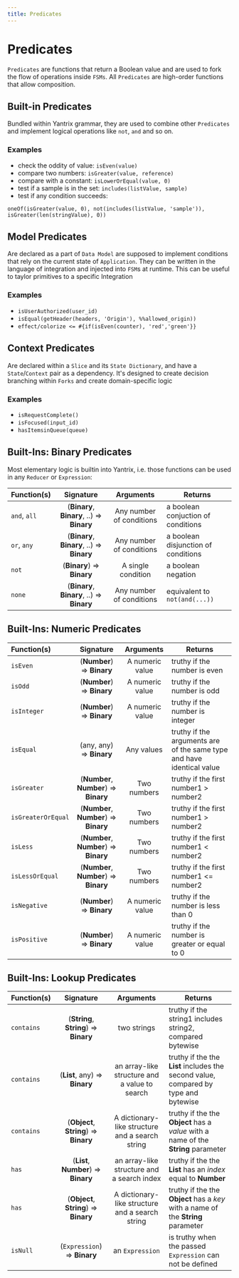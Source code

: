 ```yaml
---
title: Predicates
---
```


# Predicates

`Predicates` are functions that return a Boolean value and are used to fork the flow of operations inside `FSMs`.
All `Predicates` are high-order functions that allow composition.

## Built-in Predicates

Bundled within Yantrix grammar, they are used to combine other `Predicates` and implement logical operations
like `not`, `and` and so on.

### Examples

-   check the oddity of value: `isEven(value)`
-   compare two numbers: `isGreater(value, reference)`
-   compare with a constant: `isLowerOrEqual(value, 0)`
-   test if a sample is in the set: `includes(listValue, sample)`
-   test if any condition succeeds:

```
oneOf(isGreater(value, 0), not(includes(listValue, 'sample')), isGreater(len(stringValue), 0))
```

## Model Predicates

Are declared as a part of `Data Model` are supposed to implement conditions that rely on the current state
of `Application`. They can be written in the language of integration and injected into `FSM`s at runtime. This can be
useful to taylor primitives to a specific Integration

### Examples

-   `isUserAuthorized(user_id)`
-   `isEqual(getHeader(headers, 'Origin'), %%allowed_origin))`
-   `effect/colorize <= #{if(isEven(counter), 'red','green'}}`

## Context Predicates

Are declared within a `Slice` and its `State Dictionary`, and have a `State`/`Context` pair as a dependency. It's
designed to create decision branching within `Forks` and create domain-specific logic

### Examples

-   `isRequestComplete()`
-   `isFocused(input_id)`
-   `hasItemsinQueue(queue)`

## Built-Ins: Binary Predicates

Most elementary logic is builtin into Yantrix, i.e. those functions can be used in any `Reducer` or `Expression`:

| Function(s)  |                 Signature                  |        Arguments         | Returns                             |
| :----------- | :----------------------------------------: | :----------------------: | ----------------------------------- |
| `and`, `all` | (**Binary**, **Binary**, ..) => **Binary** | Any number of conditions | a boolean conjuction of conditions  |
| `or`, `any`  | (**Binary**, **Binary**, ..) => **Binary** | Any number of conditions | a boolean disjunction of conditions |
| `not`        |         (**Binary**) => **Binary**         |    A single condition    | a boolean negation                  |
| `none`       | (**Binary**, **Binary**, ..) => **Binary** | Any number of conditions | equivalent to `not(and(...))`       |

## Built-Ins: Numeric Predicates

| Function(s)        |               Signature                |    Arguments    | Returns                                                               |
| :----------------- | :------------------------------------: | :-------------: | --------------------------------------------------------------------- |
| `isEven`           |       (**Number**) => **Binary**       | A numeric value | truthy if the number is even                                          |
| `isOdd`            |       (**Number**) => **Binary**       | A numeric value | truthy if the number is odd                                           |
| `isInteger`        |       (**Number**) => **Binary**       | A numeric value | truthy if the number is integer                                       |
| `isEqual`          |        (any, any) => **Binary**        |   Any values    | truthy if the arguments are of the same type and have identical value |
| `isGreater`        | (**Number**, **Number**) => **Binary** |   Two numbers   | truthy if the first number1 > number2                                 |
| `isGreaterOrEqual` | (**Number**, **Number**) => **Binary** |   Two numbers   | truthy if the first number1 > number2                                 |
| `isLess`           | (**Number**, **Number**) => **Binary** |   Two numbers   | truthy if the first number1 < number2                                 |
| `isLessOrEqual`    | (**Number**, **Number**) => **Binary** |   Two numbers   | truthy if the first number1 <= number2                                |
| `isNegative`       |       (**Number**) => **Binary**       | A numeric value | truthy if the number is less than 0                                   |
| `isPositive`       |       (**Number**) => **Binary**       | A numeric value | truthy if the number is greater or equal to 0                         |

## Built-Ins: Lookup Predicates

| Function(s) |               Signature                |                    Arguments                    | Returns                                                                             |
| :---------- | :------------------------------------: | :---------------------------------------------: | ----------------------------------------------------------------------------------- |
| `contains`  | (**String**, **String**) => **Binary** |                   two strings                   | truthy if the string1 includes string2, compared bytewise                           |
| `contains`  |     (**List**, any) => **Binary**      |  an array-like structure and a value to search  | truthy if the the **List** includes the second value, compared by type and bytewise |
| `contains`  | (**Object**, **String**) => **Binary** | A dictionary-like structure and a search string | truthy if the the **Object** has a _value_ with a name of the **String** parameter  |
| `has`       |  (**List**, **Number**) => **Binary**  |   an array-like structure and a search index    | truthy if the the **List** has an _index_ equal to **Number**                       |
| `has`       | (**Object**, **String**) => **Binary** | A dictionary-like structure and a search string | truthy if the the **Object** has a _key_ with a name of the **String** parameter    |
| `isNull`    |      (`Expression`) => **Binary**      |                 an `Expression`                 | is truthy when the passed `Expression` can not be defined                           |
